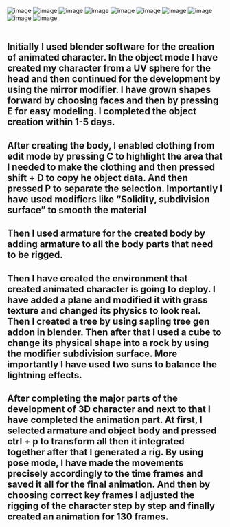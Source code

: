 ![image](https://github.com/user-attachments/assets/733bf975-5d8d-4668-8d7a-9bf75154a1d7)
![image](https://github.com/user-attachments/assets/6de4e03a-f224-4f9d-b9c5-466c92150667)
![image](https://github.com/user-attachments/assets/db812781-ef2b-4d73-baa7-643945057453)
![image](https://github.com/user-attachments/assets/7831e88f-f2d7-4956-aa94-aed35193b973)
![image](https://github.com/user-attachments/assets/f3f98720-af29-4441-8a21-b60c2a8fcdfd)
![image](https://github.com/user-attachments/assets/fe83efe7-24a7-4bf1-afda-672253f778ca)
![image](https://github.com/user-attachments/assets/189bb959-3b21-46be-96f9-a60cb74a8a90)
![image](https://github.com/user-attachments/assets/22f9db57-e219-4449-90c3-eaa5747c05ac)
![image](https://github.com/user-attachments/assets/b1a8868e-f9b6-4dad-8bf8-1cf8efc7d508)
![image](https://github.com/user-attachments/assets/3caa5b1b-a499-451b-976c-4914fe8bd246)
<br><br>
<h2>Initially I used blender software for the creation of animated character. In the object mode I have created my character from a UV sphere for the head and then continued for the development by using the mirror modifier. I have grown shapes forward by choosing faces and then by pressing E for easy modeling. I completed the object creation within 1-5 days.</h2>
<h2>After creating the body, I enabled clothing from edit mode by pressing C to highlight the area that I needed to make the clothing and then pressed shift + D to copy he object data. And then pressed P to separate the selection. Importantly I have used modifiers like “Solidity, subdivision surface” to smooth the material</h2>
<h2>Then I used armature for the created body by adding armature to all the body parts that need to be rigged.</h2>
<h2>Then I have created the environment that created animated character is going to deploy. I have added a plane and modified it with grass texture and changed its physics to look real. Then I created a tree by using sapling tree gen addon in blender. Then after that I used a cube to change its physical shape into a rock by using the modifier subdivision surface. More importantly I have used two suns to balance the lightning effects.</h2>
<h2>After completing the major parts of the development of 3D character and next to that I have completed the animation part. At first, I selected armature and object body and pressed ctrl + p to transform all then it integrated together after that I generated a rig. By using pose mode, I have made the movements precisely accordingly to the time frames and saved it all for the final animation.
And then by choosing correct key frames I adjusted the rigging of the character step by step and finally created an animation for 130 frames.</h2>
